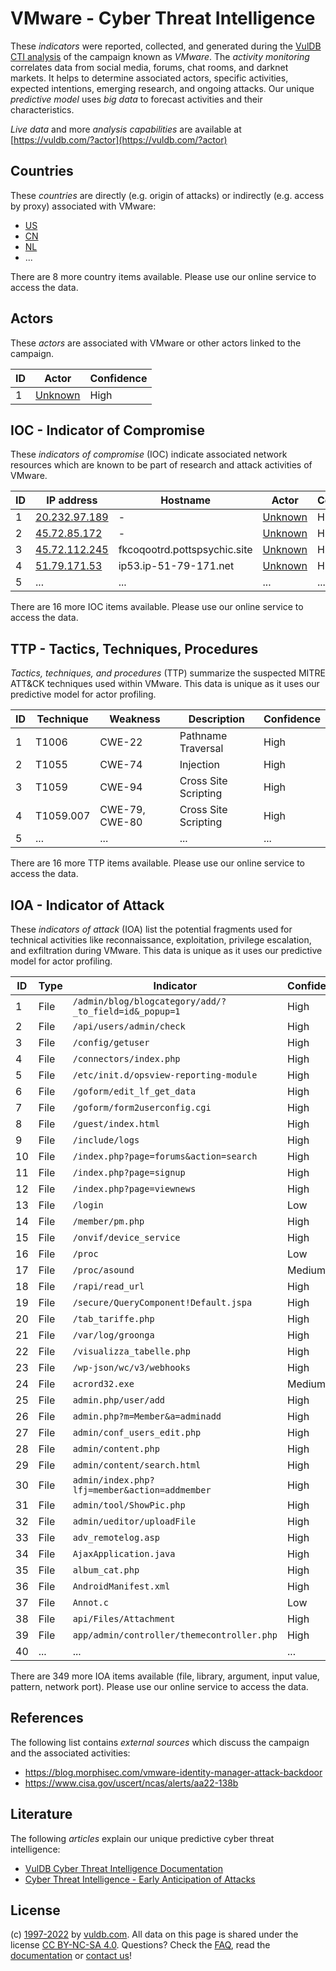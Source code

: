 # VMware - Cyber Threat Intelligence

These _indicators_ were reported, collected, and generated during the [VulDB CTI analysis](https://vuldb.com/?kb.cti) of the campaign known as _VMware_. The _activity monitoring_ correlates data from social media, forums, chat rooms, and darknet markets. It helps to determine associated actors, specific activities, expected intentions, emerging research, and ongoing attacks. Our unique _predictive model_ uses _big data_ to forecast activities and their characteristics.

_Live data_ and more _analysis capabilities_ are available at [https://vuldb.com/?actor](https://vuldb.com/?actor)

## Countries

These _countries_ are directly (e.g. origin of attacks) or indirectly (e.g. access by proxy) associated with VMware:

* [US](https://vuldb.com/?country.us)
* [CN](https://vuldb.com/?country.cn)
* [NL](https://vuldb.com/?country.nl)
* ...

There are 8 more country items available. Please use our online service to access the data.

## Actors

These _actors_ are associated with VMware or other actors linked to the campaign.

ID | Actor | Confidence
-- | ----- | ----------
1 | [Unknown](https://vuldb.com/?actor.unknown) | High

## IOC - Indicator of Compromise

These _indicators of compromise_ (IOC) indicate associated network resources which are known to be part of research and attack activities of VMware.

ID | IP address | Hostname | Actor | Confidence
-- | ---------- | -------- | ----- | ----------
1 | [20.232.97.189](https://vuldb.com/?ip.20.232.97.189) | - | [Unknown](https://vuldb.com/?actor.unknown) | High
2 | [45.72.85.172](https://vuldb.com/?ip.45.72.85.172) | - | [Unknown](https://vuldb.com/?actor.unknown) | High
3 | [45.72.112.245](https://vuldb.com/?ip.45.72.112.245) | fkcoqootrd.pottspsychic.site | [Unknown](https://vuldb.com/?actor.unknown) | High
4 | [51.79.171.53](https://vuldb.com/?ip.51.79.171.53) | ip53.ip-51-79-171.net | [Unknown](https://vuldb.com/?actor.unknown) | High
5 | ... | ... | ... | ...

There are 16 more IOC items available. Please use our online service to access the data.

## TTP - Tactics, Techniques, Procedures

_Tactics, techniques, and procedures_ (TTP) summarize the suspected MITRE ATT&CK techniques used within VMware. This data is unique as it uses our predictive model for actor profiling.

ID | Technique | Weakness | Description | Confidence
-- | --------- | -------- | ----------- | ----------
1 | T1006 | CWE-22 | Pathname Traversal | High
2 | T1055 | CWE-74 | Injection | High
3 | T1059 | CWE-94 | Cross Site Scripting | High
4 | T1059.007 | CWE-79, CWE-80 | Cross Site Scripting | High
5 | ... | ... | ... | ...

There are 16 more TTP items available. Please use our online service to access the data.

## IOA - Indicator of Attack

These _indicators of attack_ (IOA) list the potential fragments used for technical activities like reconnaissance, exploitation, privilege escalation, and exfiltration during VMware. This data is unique as it uses our predictive model for actor profiling.

ID | Type | Indicator | Confidence
-- | ---- | --------- | ----------
1 | File | `/admin/blog/blogcategory/add/?_to_field=id&_popup=1` | High
2 | File | `/api/users/admin/check` | High
3 | File | `/config/getuser` | High
4 | File | `/connectors/index.php` | High
5 | File | `/etc/init.d/opsview-reporting-module` | High
6 | File | `/goform/edit_lf_get_data` | High
7 | File | `/goform/form2userconfig.cgi` | High
8 | File | `/guest/index.html` | High
9 | File | `/include/logs` | High
10 | File | `/index.php?page=forums&action=search` | High
11 | File | `/index.php?page=signup` | High
12 | File | `/index.php?page=viewnews` | High
13 | File | `/login` | Low
14 | File | `/member/pm.php` | High
15 | File | `/onvif/device_service` | High
16 | File | `/proc` | Low
17 | File | `/proc/asound` | Medium
18 | File | `/rapi/read_url` | High
19 | File | `/secure/QueryComponent!Default.jspa` | High
20 | File | `/tab_tariffe.php` | High
21 | File | `/var/log/groonga` | High
22 | File | `/visualizza_tabelle.php` | High
23 | File | `/wp-json/wc/v3/webhooks` | High
24 | File | `acrord32.exe` | Medium
25 | File | `admin.php/user/add` | High
26 | File | `admin.php?m=Member&a=adminadd` | High
27 | File | `admin/conf_users_edit.php` | High
28 | File | `admin/content.php` | High
29 | File | `admin/content/search.html` | High
30 | File | `admin/index.php?lfj=member&action=addmember` | High
31 | File | `admin/tool/ShowPic.php` | High
32 | File | `admin/ueditor/uploadFile` | High
33 | File | `adv_remotelog.asp` | High
34 | File | `AjaxApplication.java` | High
35 | File | `album_cat.php` | High
36 | File | `AndroidManifest.xml` | High
37 | File | `Annot.c` | Low
38 | File | `api/Files/Attachment` | High
39 | File | `app/admin/controller/themecontroller.php` | High
40 | ... | ... | ...

There are 349 more IOA items available (file, library, argument, input value, pattern, network port). Please use our online service to access the data.

## References

The following list contains _external sources_ which discuss the campaign and the associated activities:

* https://blog.morphisec.com/vmware-identity-manager-attack-backdoor
* https://www.cisa.gov/uscert/ncas/alerts/aa22-138b

## Literature

The following _articles_ explain our unique predictive cyber threat intelligence:

* [VulDB Cyber Threat Intelligence Documentation](https://vuldb.com/?kb.cti)
* [Cyber Threat Intelligence - Early Anticipation of Attacks](https://www.scip.ch/en/?labs.20201022)

## License

(c) [1997-2022](https://vuldb.com/?kb.changelog) by [vuldb.com](https://vuldb.com/?kb.about). All data on this page is shared under the license [CC BY-NC-SA 4.0](https://creativecommons.org/licenses/by-nc-sa/4.0/). Questions? Check the [FAQ](https://vuldb.com/?kb.faq), read the [documentation](https://vuldb.com/?kb) or [contact us](https://vuldb.com/?contact)!
